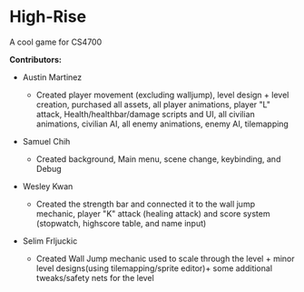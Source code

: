 # High-Rise
A cool game for CS4700

**Contributors:**

- Austin Martinez 
  - Created player movement (excluding walljump), level design + level creation, purchased all assets, all player animations, 
  player "L" attack, Health/healthbar/damage scripts and UI, all civilian animations, civilian AI, all enemy animations, 
  enemy AI, tilemapping
  
- Samuel Chih 
  - Created background, Main menu, scene change, keybinding, and Debug
  
- Wesley Kwan 
  - Created the strength bar and connected it to the wall jump mechanic, player "K" attack (healing attack)
    and score system (stopwatch, highscore table, and name input)
  
- Selim Frljuckic
  - Created Wall Jump mechanic used to scale through the level + minor level designs(using tilemapping/sprite editor)+ some additional tweaks/safety nets for the level
